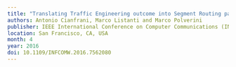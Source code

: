 ```yaml
---
title: "Translating Traffic Engineering outcome into Segment Routing paths: The Encoding problem"
authors: Antonio Cianfrani, Marco Listanti and Marco Polverini
publisher: IEEE International Conference on Computer Communications (INFOCOM) Workshops
location: San Francisco, CA, USA
month: 4
year: 2016
doi: 10.1109/INFCOMW.2016.7562080
---
```

